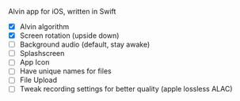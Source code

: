 Alvin app for iOS, written in Swift

- [x] Alvin algorithm
- [x] Screen rotation (upside down) 
- [ ] Background audio (default, stay awake)
- [ ] Splashscreen
- [ ] App Icon
- [ ] Have unique names for files
- [ ] File Upload
- [ ] Tweak recording settings for better quality (apple lossless ALAC)
